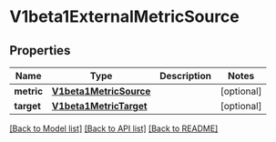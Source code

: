 # V1beta1ExternalMetricSource

## Properties
Name | Type | Description | Notes
------------ | ------------- | ------------- | -------------
**metric** | [**V1beta1MetricSource**](V1beta1MetricSource.md) |  | [optional] 
**target** | [**V1beta1MetricTarget**](V1beta1MetricTarget.md) |  | [optional] 

[[Back to Model list]](../README.md#documentation-for-models) [[Back to API list]](../README.md#documentation-for-api-endpoints) [[Back to README]](../README.md)


